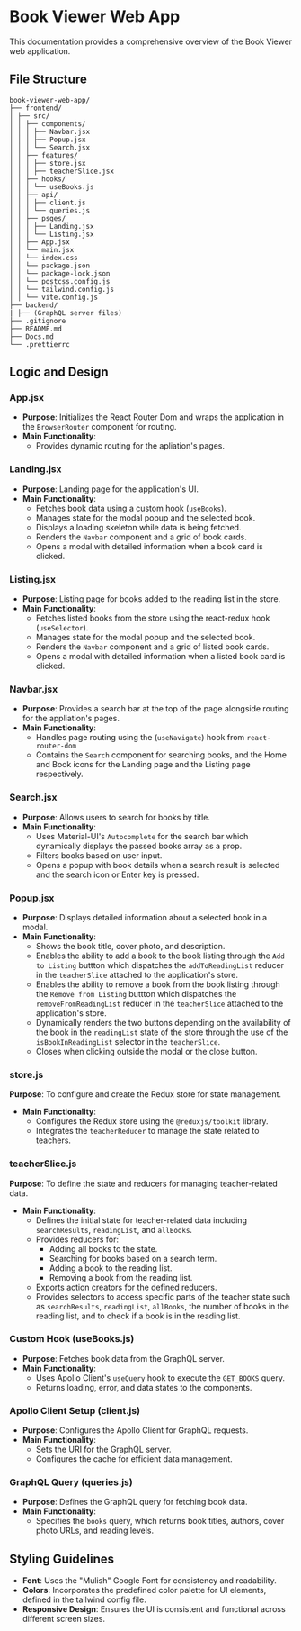 # Book Viewer Web App

This documentation provides a comprehensive overview of the Book Viewer web application.

## File Structure

```
book-viewer-web-app/
├── frontend/
│ ├── src/
│ │ ├── components/
│ │ │ ├── Navbar.jsx
│ │ │ ├── Popup.jsx
│ │ │ └── Search.jsx
│ │ ├── features/
│ │ │ ├── store.jsx
│ │ │ ├── teacherSlice.jsx
│ │ ├── hooks/
│ │ │ └── useBooks.js
│ │ ├── api/
│ │ │ ├── client.js
│ │ │ └── queries.js
│ │ ├── psges/
│ │ │ ├── Landing.jsx
│ │ │ └── Listing.jsx
│ │ ├── App.jsx
│ │ └── main.jsx
│ │ └── index.css
│ │ └── package.json
│ │ └── package-lock.json
│ │ └── postcss.config.js
│ │ └── tailwind.config.js
│ │ └── vite.config.js
├── backend/
| ├── (GraphQL server files)
├── .gitignore
├── README.md
├── Docs.md
└── .prettierrc
```

## Logic and Design

### App.jsx

- **Purpose**: Initializes the React Router Dom and wraps the application in the `BrowserRouter` component for routing.
- **Main Functionality**:
  - Provides dynamic routing for the apliation's pages.

### Landing.jsx

- **Purpose**: Landing page for the application's UI.
- **Main Functionality**:
  - Fetches book data using a custom hook (`useBooks`).
  - Manages state for the modal popup and the selected book.
  - Displays a loading skeleton while data is being fetched.
  - Renders the `Navbar` component and a grid of book cards.
  - Opens a modal with detailed information when a book card is clicked.

### Listing.jsx

- **Purpose**: Listing page for books added to the reading list in the store.
- **Main Functionality**:
  - Fetches listed books from the store using the react-redux hook (`useSelector`).
  - Manages state for the modal popup and the selected book.
  - Renders the `Navbar` component and a grid of listed book cards.
  - Opens a modal with detailed information when a listed book card is clicked.

### Navbar.jsx

- **Purpose**: Provides a search bar at the top of the page alongside routing for the appliation's pages.
- **Main Functionality**:
  - Handles page routing using the (`useNavigate`) hook from `react-router-dom`
  - Contains the `Search` component for searching books, and the Home and Book icons for the Landing page and the Listing page respectively.

### Search.jsx

- **Purpose**: Allows users to search for books by title.
- **Main Functionality**:
  - Uses Material-UI's `Autocomplete` for the search bar which dynamically displays the passed books array as a prop.
  - Filters books based on user input.
  - Opens a popup with book details when a search result is selected and the search icon or Enter key is pressed.

### Popup.jsx

- **Purpose**: Displays detailed information about a selected book in a modal.
- **Main Functionality**:
  - Shows the book title, cover photo, and description.
  - Enables the ability to add a book to the book listing through the `Add to Listing` buttton which dispatches the `addToReadingList` reducer in the `teacherSlice` attached to the application's store.
  - Enables the ability to remove a book from the book listing through the `Remove from Listing` buttton which dispatches the `removeFromReadingList` reducer in the `teacherSlice` attached to the application's store.
  - Dynamically renders the two buttons depending on the availability of the book in the `readingList` state of the store through the use of the `isBookInReadingList` selector in the `teacherSlice`.
  - Closes when clicking outside the modal or the close button.

### store.js

**Purpose**: To configure and create the Redux store for state management.

- **Main Functionality**:
  - Configures the Redux store using the `@reduxjs/toolkit` library.
  - Integrates the `teacherReducer` to manage the state related to teachers.

### teacherSlice.js

**Purpose**: To define the state and reducers for managing teacher-related data.

- **Main Functionality**:
  - Defines the initial state for teacher-related data including `searchResults`, `readingList`, and `allBooks`.
  - Provides reducers for:
    - Adding all books to the state.
    - Searching for books based on a search term.
    - Adding a book to the reading list.
    - Removing a book from the reading list.
  - Exports action creators for the defined reducers.
  - Provides selectors to access specific parts of the teacher state such as `searchResults`, `readingList`, `allBooks`, the number of books in the reading list, and to check if a book is in the reading list.

### Custom Hook (useBooks.js)

- **Purpose**: Fetches book data from the GraphQL server.
- **Main Functionality**:
  - Uses Apollo Client's `useQuery` hook to execute the `GET_BOOKS` query.
  - Returns loading, error, and data states to the components.

### Apollo Client Setup (client.js)

- **Purpose**: Configures the Apollo Client for GraphQL requests.
- **Main Functionality**:
  - Sets the URI for the GraphQL server.
  - Configures the cache for efficient data management.

### GraphQL Query (queries.js)

- **Purpose**: Defines the GraphQL query for fetching book data.
- **Main Functionality**:
  - Specifies the `books` query, which returns book titles, authors, cover photo URLs, and reading levels.

## Styling Guidelines

- **Font**: Uses the "Mulish" Google Font for consistency and readability.
- **Colors**: Incorporates the predefined color palette for UI elements, defined in the tailwind config file.
- **Responsive Design**: Ensures the UI is consistent and functional across different screen sizes.
